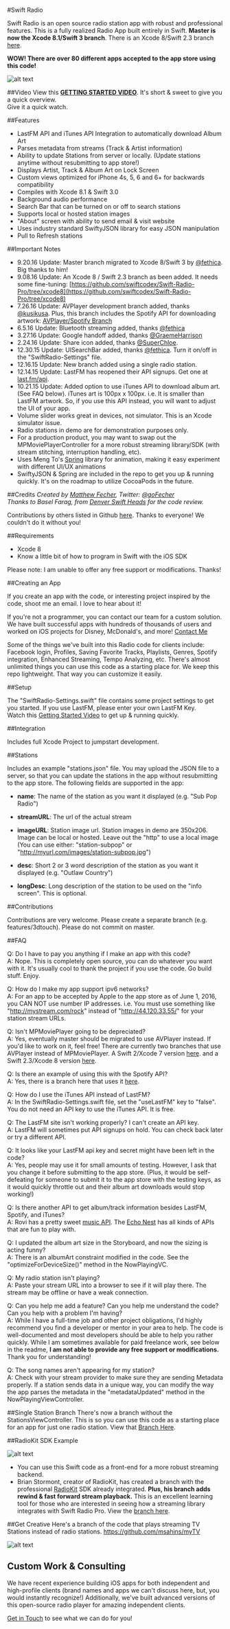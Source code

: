 #Swift Radio

Swift Radio is an open source radio station app with robust and professional features. This is a fully realized Radio App built entirely in Swift. **Master is now the Xcode 8.1/Swift 3 branch**. There is an Xcode 8/Swift 2.3 branch [here](https://github.com/swiftcodex/Swift-Radio-Pro/tree/xcode8).

**WOW! There are over 80 different apps accepted to the app store using this code!**  

![alt text](http://matthewfecher.com/wp-content/uploads/2015/09/screen-1.jpg "Swift Radio")

##Video
View this [**GETTING STARTED VIDEO**](https://youtu.be/m7jiajCHFvc).
It's short & sweet to give you a quick overview.  
Give it a quick watch.

##Features

- LastFM API and iTunes API Integration to automatically download Album Art
- Parses metadata from streams (Track & Artist information)
- Ability to update Stations from server or locally. (Update stations anytime without resubmitting to app store!)
- Displays Artist, Track & Album Art on Lock Screen
- Custom views optimized for iPhone 4s, 5, 6 and 6+ for backwards compatibility
- Compiles with Xcode 8.1 & Swift 3.0
- Background audio performance
- Search Bar that can be turned on or off to search stations
- Supports local or hosted station images
- "About" screen with ability to send email & visit website
- Uses industry standard SwiftyJSON library for easy JSON manipulation
- Pull to Refresh stations

##Important Notes
- 9.20.16 Update: Master branch migrated to Xcode 8/Swift 3 by [@fethica](https://github.com/fethica). Big thanks to him!
- 9.08.16 Update: An Xcode 8 / Swift 2.3 branch as been added. It needs some fine-tuning: [https://github.com/swiftcodex/Swift-Radio-Pro/tree/xcode8](https://github.com/swiftcodex/Swift-Radio-Pro/tree/xcode8)
- 7.26.16 Update: AVPlayer development branch added, thanks [@kusikusa](https://github.com/kusikusa). Plus, this branch includes the Spotify API for downloading artwork: [AVPlayer/Spotify Branch](https://github.com/swiftcodex/Swift-Radio-Pro/tree/avplayer)
- 6.5.16 Update: Bluetooth streaming added, thanks [@fethica](https://github.com/fethica)
- 3.27.16 Update: Google handoff added, thanks [@GraemeHarrison](https://github.com/GraemeHarrison)
- 2.24.16 Update: Share icon added, thanks [@SuperChloe](https://github.com/SuperChloe).  
- 12.30.15 Update: UISearchBar added, thanks [@fethica](https://github.com/fethica). Turn it on/off in the "SwiftRadio-Settings" file.  
- 12.16.15 Update: New branch added using a single radio station.
- 12.14.15 Update: LastFM has reopened their API signups. Get one at [last.fm/api](http://www.last.fm/api).
- 10.21.15 Update: Added option to use iTunes API to download album art. (See FAQ below). iTunes art is 100px x 100px. i.e. It is smaller than LastFM artwork. So, if you use this API instead, you will want to adjust the UI of your app.
- Volume slider works great in devices, not simulator. This is an Xcode simulator issue.  
- Radio stations in demo are for demonstration purposes only. 
- For a production product, you may want to swap out the MPMoviePlayerController for a more robust streaming library/SDK (with stream stitching, interruption handling, etc).
- Uses Meng To's [Spring](https://github.com/MengTo/Spring) library for animation, making it easy experiment with different UI/UX animations
- SwiftyJSON & Spring are included in the repo to get you up & running quickly. It's on the roadmap to utilize CocoaPods in the future. 

##Credits
*Created by [Matthew Fecher](http://matthewfecher.com), Twitter: [@goFecher](http://twitter.com/goFecher)*  
*Thanks to Basel Farag, from [Denver Swift Heads](http://www.meetup.com/Denver-Swift-Heads/) for the code review.*  

Contributions by others listed in Github [here](https://github.com/swiftcodex/Swift-Radio-Pro/graphs/contributors). Thanks to everyone! We couldn't do it without you!

##Requirements

- Xcode 8
- Know a little bit of how to program in Swift with the iOS SDK

Please note: I am unable to offer any free support or modifications. Thanks!

##Creating an App

If you create an app with the code, or interesting project inspired by the code, shoot me an email. I love to hear about it!

If you're not a programmer, you can contact our team for a custom solution. We have built successful apps with hundreds of thousands of users and worked on iOS projects for Disney, McDonald's, and more!
[Contact Me](http://matthewfecher.com/contact/)

Some of the things we've built into this Radio code for clients include: Facebook login, Profiles, Saving Favorite Tracks, Playlists, Genres, Spotify integration, Enhanced Streaming, Tempo Analyzing, etc. There's almost unlimited things you can use this code as a starting place for. We keep this repo lightweight. That way you can customize it easily.

##Setup

The "SwiftRadio-Settings.swift" file contains some project settings to get you started. If you use LastFM, please enter your own LastFM Key.  
Watch this [Getting Started Video](https://youtu.be/m7jiajCHFvc) to get up & running quickly.

##Integration

Includes full Xcode Project to jumpstart development.

##Stations 

Includes an example "stations.json" file. You may upload the JSON file to a server, so that you can update the stations in the app without resubmitting to the app store. The following fields are supported in the app:

- **name**: The name of the station as you want it displayed (e.g. "Sub Pop Radio")

- **streamURL**: The url of the actual stream

- **imageURL**: Station image url. Station images in demo are 350x206. Image can be local or hosted. Leave out the "http" to use a local image (You can use either: "station-subpop" or "http://myurl.com/images/station-subpop.jpg")

- **desc**: Short 2 or 3 word description of the station as you want it displayed (e.g. "Outlaw Country")

- **longDesc**: Long description of the station to be used on the "info screen". This is optional.

##Contributions

Contributions are very welcome. Please create a separate branch (e.g. features/3dtouch). Please do not commit on master.

##FAQ

Q: Do I have to pay you anything if I make an app with this code?  
A: Nope. This is completely open source, you can do whatever you want with it. It's usually cool to thank the project if you use the code. Go build stuff. Enjoy.

Q: How do I make my app support ipv6 networks?  
A: For an app to be accepted by Apple to the app store as of June 1, 2016, you CAN NOT use number IP addresses. i.e. You must use something like "http://mystream.com/rock" instead of "http://44.120.33.55/" for your station stream URLs.

Q: Isn't MPMoviePlayer going to be depreciated?  
A: Yes, eventually master should be migrated to use AVPlayer instead. If you'd like to work on it, feel free! There are currently two branches that use AVPlayer instead of MPMoviePlayer. A Swift 2/Xcode 7 version [here](https://github.com/swiftcodex/Swift-Radio-Pro/tree/avplayer). and a Swift 2.3/Xcode 8 version [here](https://github.com/swiftcodex/Swift-Radio-Pro/tree/xcode8).

Q: Is there an example of using this with the Spotify API?  
A: Yes, there is a branch here that uses it [here]( https://github.com/swiftcodex/Swift-Radio-Pro/tree/avplayer).

Q: How do I use the iTunes API instead of LastFM?  
A: In the SwiftRadio-Settings.swift file, set the "useLastFM" key to "false". You do not need an API key to use the iTunes API. It is free.

Q: The LastFM site isn't working properly? I can't create an API key.  
A: LastFM will sometimes put API signups on hold. You can check back later or try a different API.

Q: It looks like your LastFM api key and secret might have been left in the code?  
A: Yes, people may use it for small amounts of testing. However, I ask that you change it before submitting to the app store. (Plus, it would be self-defeating for someone to submit it to the app store with the testing keys, as it would quickly throttle out and their album art downloads would stop working!)

Q: Is there another API to get album/track information besides LastFM, Spotify, and iTunes?  
A: Rovi has a pretty sweet [music API](http://prod-doc.rovicorp.com/mashery/index.php/Data/APIs/Rovi-Music). The [Echo Nest](http://developer.echonest.com/) has all kinds of APIs that are fun to play with. 

Q: I updated the album art size in the Storyboard, and now the sizing is acting funny?  
A: There is an albumArt constraint modified in the code. See the "optimizeForDeviceSize()" method in the NowPlayingVC.

Q: My radio station isn't playing?  
A: Paste your stream URL into a browser to see if it will play there. The stream may be offline or have a weak connection.

Q: Can you help me add a feature? Can you help me understand the code? Can you help with a problem I'm having?  
A: While I have a full-time job and other project obligations, I'd highly recommend you find a developer or mentor in your area to help. The code is well-documented and most developers should be able to help you rather quickly. While I am sometimes available for paid freelance work, see below in the readme, **I am not able to provide any free support or modifications.** Thank you for understanding!

Q: The song names aren't appearing for my station?  
A: Check with your stream provider to make sure they are sending Metadata properly. If a station sends data in a unique way, you can modify the way the app parses the metadata in the "metadataUpdated" method in the NowPlayingViewController.

##Single Station Branch
There's now a branch without the StationsViewController. This is so you can use this code as a starting place for an app for just one radio station. View that [Branch Here](https://github.com/swiftcodex/Swift-Radio-Pro/tree/single-station).

##RadioKit SDK Example 

![alt text](http://matthewfecher.com/wp-content/uploads/2015/11/radiokit.jpg "RadioKit Example")

- You can use this Swift code as a front-end for a more robust streaming backend.
- Brian Stormont, creator of RadioKit, has created a branch with the professional [RadioKit](http://stormyprods.com/products/radiokit.php) SDK already integrated. **Plus, his branch adds rewind & fast forward stream playback.** This is an excellent learning tool for those who are interested in seeing how a streaming library integrates with Swift Radio Pro. View the [branch here](https://github.com/MostTornBrain/Swift-Radio-Pro/tree/RadioKit).

##Get Creative
Here's a branch of the code that plays streaming TV Stations instead of radio stations. https://github.com/msahins/myTV

![alt text](http://matthewfecher.com/wp-content/uploads/2015/11/myTV.png "Swift TV")

## Custom Work & Consulting

We have recent experience building iOS apps for both independent and high-profile clients (brand names and apps we can't discuss here, but, you would instantly recognize!) Additionally, we've built advanced versions of this open-source radio player for amazing independent clients.

[Get in Touch](http://matthewfecher.com/contact/) to see what we can do for you!